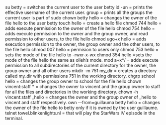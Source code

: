 su betty = switches the current user to the user betty
id -un =  prints the effective username of the current user.
group =  prints all the groups the current user is part of
sudo chown betty hello = changes the owner of the file hello to the user betty
touch hello = create a hello file
chmod 744 hello = adds execute permission to the owner of the file hello
chmod 754 hello = adds execute permission to the owner and the group owner, and read permission to other users, to the file hello
chmod ugo+x hello = adds execution permission to the owner, the group owner and the other users, to the file hello
chmod 007 hello = permision to users only
chmod 753 hello = sets the mode of the file hello to -rwxr-x-wx
chmod 354 hello =sets the mode of the file hello the same as olleh’s mode.
mod a+x*/ =  adds execute permission to all subdirectories of the current directory for the owner, the group owner and all other users
mkdir -m 751 my_dir = creates a directory called my_dir with permissions 751 in the working directory.
chgrp school hello = changes the group owner to school for the file hello
chown vincent:staff * = changes the owner to vincent and the group owner to staff for all the files and directories in the working directory.
chown -h vincent:staff _hello =  changes the owner and the group owner of _hello to vincent and staff respectively.
own --from=guillauma betty hello =  changes the owner of the file hello to betty only if it is owned by the user guillaume.
telnet towel.blinkenlights.nl = that will play the StarWars IV episode in the terminal.

